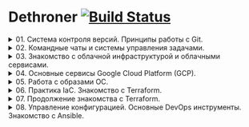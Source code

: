 # Dethroner					[![Build Status](https://travis-ci.org/Dethroner/practice-git.svg?branch=master)](https://travis-ci.org/Dethroner/practice-git)

<details><summary>01. Система контроля версий. Принципы работы с Git.</summary>
<p>

## Git:

Знакомство с git [Инструкция](https://githowto.com/ru).

Канал с видеоматериалами по [git](https://www.youtube.com/playlist?list=PLg5SS_4L6LYstwxTEOU05E0URTHnbtA0l).
### 1. Установка в Debian из исходников:
```shell
cd /usr/src
apt install libcurl4-gnutls-dev libexpat1-dev gettext libz-dev libssl-dev make binutils gcc
wget https://mirrors.edge.kernel.org/pub/software/scm/git/git-2.9.5.tar.gz
tar -zxf git-2.9.5.tar.gz
cd git-2.9.5
make prefix=/usr/local all
make prefix=/usr/local install
```
### 2. Первые шаги после установки в Linux:
```
git config --global user.name "Your Name"
git config --global user.email "your_email@whatever.com"
git config --global core.editor nano
git config --global merge.tool vimdiff
git config --global core.autocrlf input
git config --global core.safecrlf true
git config --global core.quotepath off
```
и в Windows:
```
git config --global user.name "Your Name"
git config --global user.email "your_email@whatever.com"
git config --global core.autocrlf true
git config --global core.safecrlf false
```
Просмотреть настройки:
```
git config --list
```
### 3. Небольшой [тюнинг](https://natenka.gitbook.io/pyneng/part_i/02_git_github/git_basics/git_basics_bash_status) для Linux, отображает статуса репозитория в приглашении.

### 4. Работа с Git:
#### 1. Клонирую свой репозиторий (создан ранее через сайт) в домашний каталог:
```
git clone https://github.com/Dethroner/practice-git
```
#### 2. Перехожу в склонированную папку и инициализирую репозиторий:
```
cd ./practice-git
git init
```
#### 3. Копирую файл LICENSE (MIT Licence) в папку и добавляю под версионный контроль:
```
git add .
git commit -m 'Add LICENSE'
git push https://github.com/Dethroner/practice-git
```
запросит данные для подключения ввожу имя и пароль:
```
Username for 'https://github.com': Dethroner
Password for 'https://Dethroner@github.com':
```
#### 4. Если репозиторий ведут несколько человек или с разных устройств, перед началом изменений нужно запросить крайнюю версию репозитория:
```
git pull https://github.com/Dethroner/practice-git
```
 
</p>
</details>

<details><summary>02. Командные чаты и системы управления задачами.</summary> 
<p>

## ChatOps:

В данном домашнем задании было сделано:
- Добавлен функционал использования Pull Request Template
- Интеграция Slack с github
- Интеграция Репозитория и Slack с travis

### Использование Pull Request Template
Pull Request Template - это технология github для шаблонизироания Pull Request'а (PR).
Для его использования, необходимо в корне проекта создать папку `.github`, в которую поместить шаблон с именем `PULL_REQUEST_TEMPLATE.md`
### Интеграция Slack с github
Для интеграции slack с github Для начала необходимо добавить приложение github в slack [инструкция](https://get.slack.help/hc/en-us/articles/232289568-GitHub-for-Slack).
Далее, создать канал в в slack (мой канал: #995), после чего выполнить команаду:
```
 /github subscribe Dethroner/practice-git commits:all
 ```
### Интеграция репозитория и slack с travis
Для использования travis, необходимо в корень репозитория добавить файл `.travis.yml`, в котором описать инструкции по запуску сборки travis.
Для интеграции со slack необходимо добавить в slack приложение Travis CI, выбрать канал для уведомлений и сгенерировать токен.
Для обеспечения безопасности, данный токен необходимо зашифровать. Это можно сделать с помощью утилиты travis.
<details><summary>Инструкция по интеграции со slack (для Ubuntu 18.04):</summary>
<p>
1. Необходимо авторизоваться через github на сайте [travis](https://travis-ci.com).
2. Удаляем стандартый ruby из ubuntu, т.к. он немного кривой.
```shell
sudo apt-get remove ruby
```
3. Установим дополнительные пакеты
```shell
sudo apt install autoconf bison build-essential libssl-dev libyaml-dev libreadline6-dev zlib1g-dev libncurses5-dev libffi-dev libgdbm5 libgdbm-dev
```
4. Установим rbenv
```shell
git clone https://github.com/rbenv/rbenv.git ~/.rbenv
echo 'export PATH="$HOME/.rbenv/bin:$PATH"' >> ~/.bashrc
echo 'eval "$(rbenv init -)"' >> ~/.bashrc
```
5. Проверим, что все установилось корректно
```shell
source ~/.bashrc
type rbenv
```
На экран выведется:

```shell
Output
rbenv is a function
rbenv ()
{
    local command;
    command="${1:-}";
    if [ "$#" -gt 0 ]; then
        shift;
    fi;
    case "$command" in
        rehash | shell)
            eval "$(rbenv "sh-$command" "$@")"
        ;;
        *)
            command rbenv "$command" "$@"
        ;;
    esac
}
```
6. Усстановим ruby-build plugin. Он необходим для использования команды `rbenv install`
```shell
git clone https://github.com/rbenv/ruby-build.git ~/.rbenv/plugins/ruby-build
```
7. Выведем список того, что мы можем установить
```shell
rbenv install -l
```
8. Выберем необходимую версию руби (я выбрал 2.6.3), установим её, сделаем используемой по умолчанию и проверим, что версия установилась корректно
```shell
rbenv install 2.6.3
rbenv global 2.6.3
ruby -v
```
9. Устанавливать утилиту travis необходимо через gem (это утилита управления библиотеками и пакетами ruby). Для начала установим bundler, который необходим для управления зависимостями пакетов
```shell
gem install bundler
```
10. Теперь установим travis
```shell
gem install travis
```

</p>
</details>

<details><summary>Инструкция по интеграции со slack (для Windows):</summary>
<p>

Устанавливаем [ruby](https://github.com/oneclick/rubyinstaller2/releases/download/RubyInstaller-2.5.5-1/rubyinstaller-devkit-2.5.5-1-x64.exe) и с помощью gem установить [travis](https://github.com/travis-ci/travis.rb#installation).  

</p>
</details>

### Шифруем информацию о чате
[Авторизируемся через утилиту travis](https://github.com/travis-ci/travis.rb#login). 
```shell
travis login --com
```
Или через плагин Travis в Slack. В плагине же будет сформирован токен и предложены команды для подключения к каналу в том числе команда для шифрования токена.
[Шифруем токен](https://github.com/travis-ci/travis.rb#encrypt) с помощью утилиты travis. Команду нужно запускать внутри репозитория и в нем должен присутствовать файл `.travis.yml`.
```shell
cd ~/Dethroner/practice-git
travis encrypt "testlanworkspace:<ваш_токен>#995" --add notifications.slack.rooms --com
```
travis автоматически добавит в файл `.travis.yml` шифрованый токен для уведомлений в slack. Остается только закоммитить изменения в файле.
### Проверка работы Travis
Проверить работу можно дописав код в [.travis.yml](https://raw.githubusercontent.com/Dethroner/practice-git/master/.travis.yml) перед шифрованым токеном.
На странице Travis-а содержится информация о статусе последнего билда. Нажмите на статусные иконки один раз. Выберите тип Markdown и скопируйте текст для вставки.Вставьте скопированный текст в начало файла README.md и обновите запушьте измнения на GitHub.
Можно вновь попытаться поломать тесты, чтобы посмотреть, как обновляются статусные иконки.
### Самостоятельная работа (Добиться успешного билда)
В файле `play-travis/test.py` была допущена ошибка в 6 строке.
```python
self.assertEqual(1 + 1, 1)
```
Эта функция всегда будет возвращать false по скольку, проверяем равнество 2-х чисел. В данном случае 2 не равно 1.
Необходимо исправить эту строку приведя её к виду:
```python
self.assertEqual(1, 1)
```
</p>
</details>

<details><summary>03. Знакомство с облачной инфраструктурой и облачными сервисами.</summary>
<p>

## Google Cloud Platform (GCP):

В данном домашнем задании было сделано:
- Создание учетной записи в GCP
- Установка gcloud
- Создание ssh ключей для инстансов ВМ
- Создание инстансов ВМ из веб-интерфейса
- Подключение по ssh через бастион-хост
- Подклчюение по vpn через бастион-хост
- Настройка ssl сертификатов для vpn-сервера

### Регистрация учетной записи в GCP
Регистрация производится по ссылке: https://cloud.google.com/free/
Лучше всего использовать отдельный аккаунт Gmail.
### Установка gcloud
Устанавливаем по [инструкции](https://cloud.google.com/sdk/docs).
[Инструкция по установке в Linux](https://cloud.google.com/sdk/docs/#deb)
Авторизируемся в системе:
```
gcloud init
```
Создаём новый проект и переключаемся на него:
```
gcloud projects create infra-999999
gcloud config set project infra-999999
```
### Создание ssh ключей и добавление их в GCP
#### для Windows
Можно сгенерировать ключи с помощью puttygen
#### для Linux
Генерируем ключ для пользователя *gcloud-user*

```shell
ssh-keygen -t rsa -f ~/.ssh/gcloud -C gcloud-user -P ""
```
#### добавление ключей в GCP
Заходим в Compute Engine -> Metadata -> SSH Keys.
Добавляем туда публичные ключи
или добавим их в gcloud:
```
gcloud compute project-info add-metadata --metadata-from-file ssh-keys=~/.ssh/gcloud.pub
```
### Создаём инстансы
```
gcloud compute instances create bastion --image-project ubuntu-os-cloud --image-family ubuntu-1604-lts  --zone west1-b --preemptible --machine-type f1-micro
...
gcloud compute instances create --image-project ubuntu-os-cloud --image-family ubuntu-1604-lts  --zone west1-b --preemptible --machine-type f1-micro --no-address
```
Открываем http & https на bastion:
```
gcloud compute instances add-tags bastion --tags http-server,https-server --zone west1-b
```
[Документация](https://cloud.google.com/sdk/gcloud/reference/).
### Подключение по [SSH](https://habr.com/ru/post/122445/)
#### Подключение с нестандартным ключем:
`ssh -i <path_to_key> <username>@<host>`
#### Настройка форвардинга ssh
Настраиваем формаврдинг с локальной машины.
Сначала запустим ssh-агент `eval "$(ssh-agent)"`
Теперь добаваил ключ в агент: `ssh-add ~/.ssh/gcloud`
#### Подключение через бастион-хост одной командой
Принцип следующий: Мы подключаемся через proxycommand к бастиону (35.228.209.11), после чего, тот проксирует нас на целевой сервер someinternalhost (10.166.0.5). Ключ `-W %h:%p` означает, что стандартный ввод и вывод будут форвардится на хост `%h` и порт `%p`. Эти переменные будут зарезолвены указаным хостом для подключения и портом.
```shell
ssh gcloud@10.166.0.5 -o "proxycommand ssh -W %h:%p -i ~/.ssh/gcloud gcloud@35.228.209.11"
```
#### Подключение через бастион-хост с использованием алиаса (*)
Для создания алиаса необходимо создать файл `~/.ssh/config` в котором прописать
``` shell
Host someinternalhost
  Hostname 10.166.0.5
  ForwardAgent yes
  User gcloud-user
  ProxyCommand ssh -W %h:%p -i ~/.ssh/gcloud gcloud@35.228.209.11

```
Или в случае, если версия openssh > 7.4, то можно использовать директиву ProxyJump. В таком случае конфиг будет выглядеть так:
```shell
Host someinternalhost
  Hostname 10.166.0.5
  ForwardAgent yes
  User gcloud-user
  ProxyJump gcloud@35.228.209.11
```
Теперь, что бы подключиться через бастион-хост нужно выполнить:
``` shell
ssh someinternalhost
```
### Подключение через VPN
#### Установка и первоначальная настройка VPN-сервера
Разрешим http/https трафик на машине bastion и установим vpn-server [Pritunl](https://pritunl.com/)
```shell
cat <<EOF> setupvpn.sh
#!/bin/bash
echo "deb http://repo.mongodb.org/apt/ubuntu xenial/mongodb-org/3.4 multiverse" > /etc/apt/sources.list.d/mongodb-org-3.4.list
echo "deb http://repo.pritunl.com/stable/apt xenial main" > /etc/apt/sources.list.d/pritunl.list
apt-key adv --keyserver hkp://keyserver.ubuntu.com --recv 0C49F3730359A14518585931BC711F9BA15703C6
apt-key adv --keyserver hkp://keyserver.ubuntu.com --recv 7568D9BB55FF9E5287D586017AE645C0CF8E292A
apt-get --assume-yes update
apt-get --assume-yes upgrade
apt-get --assume-yes install pritunl mongodb-org
systemctl start pritunl mongod
systemctl enable pritunl mongod
EOF
```
Выполним созданный скрипт. В результате мы получим установленный сервер pritunl и базу mongodb
```shell
sudo bash setupvpn.sh
```
Для настройки vpn необходимо через браузер зайти на https://<bastion_address>/setup и выполнить инструкции на экране. Далее, необходимо:
 - залогиниться (pritunl/pritunl), добавить организацию, тестового пользователя, сервер. 
 - Добавить сервер в организацию. 
 - Создать правило файрвола в GCP для порта на котором запустился сервер.
 - Добавить тег правила в инстанс ВМ
Теперь необходимо установить openvpn-client на машину, с которой будет производиться подключение.
#### Установка и настройка openvpn клиента на рабочую машину
##### Для Ubuntu 18
Установим openvpn
```shell
    sudo apt update
    sudo apt install openvpn
```
Скачиваем с сервера файл `*.ovpn`. Для этого необходимо нажать на иконку с цепочкой у пользователя, профиль которого мы хотим скачать, копируем ссылку из первого окошка и выполняем:
```shell
wget https://35.228.209.11/key/AwBbkqSZvBaMUZ8hC5YtcR7i85MAyAG5.tar --no-check-certificate
tar -xvf AwBbkqSZvBaMUZ8hC5YtcR7i85MAyAG5.tar
```
В результате в текущей директории мы получим ovpn-файл.
Запускаем соединение с vpn-сервером:

```shell
sudo openvpn --config <path_to_ovpn_file>
```
Предложит ввести логин и пароль. Используем логин test и PIN в качестве пароля.
Если на экране появится строка `Initialization Sequence Completed` значит соединение успешно установлено.
#### Проверка работоспособности VPN-сервера
Для проверки подключимся с рабочей машины к vpn-серверу и попробуем зайти по ssh на someinternalhost (Заходить нужно с другой консоли):

```shell
ssh -i ~/.ssh/gcloud gcloud@10.166.0.5
```
### Настройка сертификата для панели управления Pritunl (*)
Используемые сервисы:
- sslip.io
- Lets Encrypt
Для использования сервиса [sslip.io](https://sslip.io) достаточно обратиться к сервису с запросом по специальному dns-имени и он вернет в ответ ip-адрес. Работает это так: У нас есть внешний сервис на ip 35.228.209.11. Мы в браузере набираем 35-228-209-11.sslip.io и попадаем на веб-интерфейс нашего сервиса.
Для использования Lets Encrypt необходимо зайти в веб-интерфейс pritunl используя домен от sslip.io. Далее перейти в настройки и в поле Lets Encrypt Domain ввести адрес домена sslip.io.
После сохранения настроек страница обновится и подцепится валидный ssl-сертификат от Lets Encrypt
p.s. Возможно потребуется дополнительная установка certbot, который генерит сертификаты. Делается это следующим образом:
```shell
    sudo apt-get update
    sudo apt-get install software-properties-common
    sudo add-apt-repository universe
    sudo add-apt-repository ppa:certbot/certbot
    sudo apt-get update

    sudo apt-get install certbot 
```

</p>
</details>

<details><summary>04. Основные сервисы Google Cloud Platform (GCP).</summary>
<p>

В данном домашнем задании было сделано:
- Установка тестового приложения с настройкой инфраструктуры
- Создание bash-скриптов для установки приложения и настройки инфраструктуры
- Создание startup script
- Создание правила фаервола с помощью gcloud
### Создание ВМ через gcloud
```shell
gcloud compute instances create reddit-app\
  --boot-disk-size=10GB \
  --image-family ubuntu-1604-lts \
  --image-project=ubuntu-os-cloud \
  --machine-type=g1-small \
  --tags puma-server \
  --restart-on-failure
```
### Создание bash-скриптов для установки приложения и настройки инфраструктуры
Написаны простейшие скрипты для установки [ruby](https://raw.githubusercontent.com/Dethroner/practice-git/master/config-scripts/install_ruby.sh), [mongodb](https://raw.githubusercontent.com/Dethroner/practice-git/master/config-scripts/install_mongodb.sh), [puma_app](https://raw.githubusercontent.com/Dethroner/practice-git/master/config-scripts/deploy.sh) и объединены в один скрипт [startup-script](https://raw.githubusercontent.com/Dethroner/practice-git/master/config-scripts/startup-script.sh). 
Пример отправки скрипта в GCP хранилище:
```
gsutil mb gs://gcloud-test-user-bckt/  
gsutil cp startup-script.sh gs://gcloud-test-user-bckt/
```
Создаём правило в фаерове:
```
gcloud compute firewall-rules create default-puma-server --allow=tcp:9292 --target-tags=puma-server
```
Создаём инстанс cо скриптом автозапуска и открываем порт: 

```
gcloud compute instances create reddit-app \
  --boot-disk-size=10GB \
  --image=ubuntu-1604-xenial-v20170815a \
  --image-project=ubuntu-os-cloud \
  --machine-type=g1-small \
  --tags puma-server \
  --restart-on-failure \
  --zone west1-b \
  --metadata startup-script-url='wget -O -  https://raw.githubusercontent.com/Dethroner/practice-git/master/config-scripts/startup-script.sh | bash'

```
Инструкция [gsutil](https://cloud.google.com/storage/docs/quickstart-gsutil).

</p>
</details>


<details><summary>05. Работа с образами ОС.</summary>
<p>

## Packer:

В данном домашнем задании было сделано:
- Установка packer
- Предоставление доступа к GCP через ADC
- Создание образа ВМ через packer (fry подход)
- Создание полного образа ВМ (bake подход) (*)
- Создание скрипта создания ВМ из собранного образа (*)

### Установка packer
Для установки packer, необходимо скачать дистрибутив по [ссылке](https://www.packer.io/downloads.html), распаковать архив в папку `~/packer/`.
Далее, необходимо добавить путь к утилите packer в PATH. В `~/.bashrc` необходимо добавить строку в конец файла:
```shell
export PATH=$PATH:~/packer/
```
Применим изменения, что бы не перелогиниваться с новой сессией:
```shell
source ~/.bashrc
```
### Предоставление доступа к GCP через ADC
Для того, что бы packer мог подключаться к google cloud необходимо ему разрешить доступ. Это можно сделать через Application Default Credentials (ADC). Это позволяет приложениям работать с АПИ гугла используя credentals пользователя авторизованного через gcloud.
Выполним команду:
```shell
gcloud auth application-default login
```
### Создание образа ВМ через packer
Для работы через packer создадим файл шаблона ubuntu16.json, в котором будет описана конфигурация создаваемого нами образа.
Основные секции этого файла:
- variables - указываются переменные, которые имеют значения по умолчанию и не обязательны.
- builders - секция сборки образа. Для GCP тут указываются параметры временной виртуальной машины, на основе которой будет создан наш образ, а так же имя и семейство нашего образа
- provisioners - секция в которой указываются, что необходимо выполнить после запуска виртуальной машины, к примеру, установить необходимый софт.
Так же, создадим отдельный файл variables.json, в котором переопределим дефалтовые переменные, а так же обязательные переменные, которые нельзя определять в ubuntu16.json.
Поскольку данный файл нельзя пушить в репозиторий, т.к. он может содержать секреты, то создадим файл varibles.json.example, в котором опишем пример используемых параметров.
Для проверки корретности файла шаблона можно использовать:
```shell
packer validate ubuntu16.json
```
Что бы пакер зарезолвил все переменные, необходимо использовать синтаксис:
```shell
packer validate -var-file=variables.json ubuntu16.json
```
Если валидация прошла успешно, то запустить сборку можно командой:
```shell
packer build -var-file=variables.json ubuntu16.json
```
### Создание полного образа ВМ (bake подход) (*)
Для практики подхода immutable infrastructure, необходимо использовать подход к созданию образа именуемый bake.
Для этого был создан файл immutable.json, из которого packer собрал полный образ с уже установленным и добавленным в автозапуск приложением.
В качестве базового образа был выбран образ reddit-base, созданный на прошлом шаге. После скачивания git-репозитория и установки приложения, выполняется копирование подготовленного systemd unit во временную директорию, после чего юнит перемещается в целевую директорию и активируется автозапуск при загрузке.
Юнит запускает приложение из-под пользователя, поэтому, если используется другой пользователь, то его + пути к скачанному репозиторию необходимо поменять, перед пересборкой образа.
### Создание скрипта создания ВМ из собранного образа (*)
Для более быстрого создания и запуска ВМ из образа reddit-full был написан скрипт [create-reddit-vm.sh](https://raw.githubusercontent.com/Dethroner/practice-git/master/config-scripts/create-reddit-vm.sh), помещенный в директорию config-scripts.

</p>
</details>

<details><summary>06. Практика IaС. Знакомство с Terraform.</summary>
<p>

## Terraform:

В данном домашнем задании будет сделано:
- Установка terraform
- Организация структуры проекта в terraform
- Запуск проекта и основные команды
- Работа с ssh-ключами и пользователями в terraform (*)
- Созданние нескольких ресурсов и балансирование нагрузки (**)

### Установка terraform
Для установки terraform необходимо скачать дистрибутив с оффициального сайта [terraform](https://www.terraform.io/downloads.html). Т.к. домашнии задания адаптированы для версии 0.11.11, а последняя версия > 12, то для скачивания старой версии терраформа, необходимо найти её по следующей [ссылке](https://releases.hashicorp.com/terraform/0.11.11/). Скачанный архив необходимо распаковать в папку `~/terraform/`.
Далее, необходимо добавить путь к утилите packer в PATH. В `~/.bashrc` необходимо добавить строку в конец файла:
```shell
export PATH=$PATH:~/terraform/
```
Применим изменения, что бы не перелогиниваться с новой сессией:
```shell
source ~/.bashrc
```
### Структура проекта в terraform
При запуске терраформа, он будет считывать все файлы `.tf` из текущей директории. Структура проекта состоит из следующих файлов:
- main.tf
- variables.tf
- outputs.tf
- variables.tfvars
#### main.tf
Основной файл проекта. В нем указывается версия terraform, на которой будет работать проект, провайдер ресурсов, сами ресурсы. Внутри ресурсах могут быть указаны провижионеры. 
[Ссылка на документацию](https://www.terraform.io/docs/cli-index.html): Провизионеры, ресурсы, провайдеры и т.д.
#### variables.tf
В данном файле инициализируются переменные. У них указывается тип, описание, и значение по умолчанию (не обязательно).
Пример:
```
variable "region" {
  type        = "string"
  description = "region"
  default     = "europe-west1"
}
```
#### outputs.tf
В этом файле указываются выходные переменных, которые терраформ получает во время выполнения стейта. Эти переменные можно потом использовать для различных систем конфигурации.
#### variables.tfvars
Если в папке с проектом есть файл variables.tfvars то он тоже считывается автоматически терраформом. В противном случае, необходимо запускать терраформ с ключем `-var-file`, куда передавать путь к файлу с переменными.
В этом файле содержатся значения переменных, которые были определены в файле variables.tf.
Переменные указываются в формате ключ=значение.
### Запукс проекта и основные команды
Для запуска dry-run, необходимо выполнить команду
```shell
terraform plan
```
Терраформ покажет планируемые изменения, которые произойдут в инфраструктуре.
Для применения конфигурации, необходимо выполнить команду:
```shell
terraform apply
```
Терраформ покажет изменения и запросит подтверждение выполнения стейта. Для того, что бы терраформ не запрашивал подтверждение, а начинал выполнять стейт сам, необходимо запускать терраформ со специальным ключем:
```shell
terraform apply -auto-approve=true
```
При работе терраформ создает специальные файлы с расширением `.tfstate`. В них он хранит состояние применения конфигурации. Важно, что терраформ смотрит состояние только по этим файлам и не подключается к провайдеру, поэтому при использовании терраформа не следует править конфигурацию руками. Только через код терраформа.
Для просмотра и поиска по tfstate файлам, можно использовать команду:
```shell
terraform show
```
Если выходные переменные были добавлены после применения стейта, то занести в них информацию можно с помощью команды:
```shell
terraform refresh
```
Посмотреть значения выходных переменных можно командой:
```shell
terraform output
```
Для того, что бы терраформ заного пересоздал ресурс необходимо использовать команду:
```shell
terraform taint <тип_ресурса.имя_ресурса>
```
Это может потребоваться, к прирмеру, когда мы изменили провижионеры в ресурсе или добавили новых провижионеров, т.к. они запускаются только при создании ресурса или при удалении.
Для удаления ресурса используется следующая команда:
```shell
terraform destroy
```
### Работа с ssh-ключами и пользователями в terraform (*)
Для добавления ssh-ключа в метадату проекта, необходимо использовать отдельный ресурс `google_compute_project_metadata_item`. Этот ресурс добавляет 1 единицу метаданных в проект. Но для того, что бы можно было добавиь ssh ключ, необходимо указать **ssh-keys** в качестве значения у параметра **key**.
```
resource "google_compute_project_metadata_item" "appuser1" {
  key = "ssh-keys"
  value = "appuser1:${file(var.public_key_path)}"
  project = "${var.project}"
}
```
Для добавления сразу нескольких метаданных или нескольких ssh ключей, необходимо использовать другой ресурс: `google_compute_project_metadata`. Пример добавления нескольких ключей:
```
resource "google_compute_project_metadata" "many_keys" {
  project = "${var.project}"
  metadata = {
    ssh-keys = "appuser:${file(var.public_key_path)}"
  }
}
```
Нельзя использовать сразу 2 этих ресурса, т.к. терраформ будет затирать данные, добавленные одним из ресурсов. Так же, добавленные через веб-интерфейс ключи тоже будут удалены, если терраформ управляет метадатой.

### Работа с Terraform
1. Создать папку terraform перейти в нее. Создать файл main.tf [Пример](https://github.com/Dethroner/practice-git/tree/master/terraform/examples/1)
```
terraform {
  # версия terraform
  required_version = "~> 0.11.11"
}

provider "google" {
  # Версия провайдера
  version = "2.0.0"
  # id проекта
  project = "west-249106"
  region = "europe-west1-b"
}
```
2. Загрузить провайдер GCP:
```shell
terraform init
```
3.В файле main.tf после определения провайдера, добавить ресурс для создания инстанса VM в GCP:
```
resource "google_compute_instance" "app" {
  name         = "reddit-app"
  machine_type = "g1-small"
  zone         = "europe-west1-b"
  # определение загрузочного диска
  boot_disk {
    initialize_params {
      image = "reddit-base-1565159335"
    }
  }
  # определение сетевого интерфейса
  network_interface {
    # сеть, к которой присоединить данный интерфейс
    network = "default"
    # использовать ephemeral IP для доступа из Интернет
    access_config {}
  }
}
```
4. Выполнить  команду  планирования  изменений.
5. Создать VM согласно описанию.
6. После удачного выполнения, посмотреть внешний IP:
```shell
terraform show | grep nat_ip
```
7. Добавить секци. с SSH key:
```
resource "google_compute_instance" "app" {
...
metadata {
    sshKeys = "appuser:${file("~/.ssh/appuser.pub")}"
  }
...
} 
```
8. Проверить SSH подключение:
```shell
ssh appuser@<внешний_IP>
```
9. Создать файл outputs.tf в директории terraform со следующим содержимым
```
output "app_external_ip" {
  value = "${google_compute_instance.app.network_interface.0.access_config.0.nat_ip}"
}
```
Используем команду для примениея и обновления
```shell
terraform refresh
```
10. Определить правило фаервола для нашего приложения. Добавим в main.tf следущий ресурс:
```
resource "google_compute_firewall" "firewall_puma" {
  name    = "allow-puma-default"
# Название сети, в которой действует правило
  network = "default"
# Какой доступ разрешить
  allow {
    protocol = "tcp"
    ports    = ["9292"]
  }
# Каким адресам разрешаем доступ
  source_ranges = ["0.0.0.0/0"]
# Правило применимо для инстансов с тегом …
  target_tags = ["reddit-app"]
}
```
Планируем и применяем изменения.
```shell
terraform plan
terraform apply
```
11. Добавить тег инстансу VM:
```
resource "google_compute_instance" "app" {
...
tags = ["reddit-app"]
```
Планируем и применяем изменения.
12. Определить параметры подключения провиженеров к VM.
```
  connection {
    type     = "ssh"
    user     = "appuser"
    agent = false
    private_key = "${file("~/.ssh/appuser")}"
  }
```
13. Внутрь ресурса, содержащего описание VM, вставить секцию провижинера типа ﬁle, который позволяет копировать содержимое файла на удаленную машину.
```
provisioner "file" {
 source      = "files/puma.service"
 destination = "/tmp/puma.service"
}
```
14. Добавить еще один провиженер для запуска скрипта деплоя приложения на создаваемом инстансе.
```
  provisioner "remote-exec" {
    script = "files/deploy.sh"
  }
```
Планируем и применяем изменения.

15. Проверить работу перейдя по ссылке в браузере:
```
<IP_nat>:9292
```
### Параметризация переменных
1. [Пример](https://github.com/Dethroner/practice-git/tree/master/terraform/examples/2) того как использовать входную переменную ее нужно сначала определить в одном из конфигурационных файлов. Создать для этих целей еще один конфиг файл variables.tf
```
variable project {
  description = "Project ID"
}
variable region {
  description = "Region"
  default = "europe-west1-b"
}
variable public_key_path {
  description = "Path to the public key used for ssh access"
}
variable disk_image {
  description = "Disk image"
} 
```
2. Теперь можем использовать input переменные в определении других ресурсов. Чтобы получить значение пользовательской переменной внутри ресурса используется синтакс “${var.var_name}”.
Определить соответствующие параметры ресурсов main.tf через переменные:
```
provider "google" {
  project = "${var.project}"
  region  = "${var.region}"
}
...
boot_disk {
  initialize_params {
    image = "${var.disk_image}"
  }
}
...
metadata {
    sshKeys = "appuser:${file(var.public_key_path)}"
  }
...

```
3. Определить переменные используя специальный файл terraform.tfvars, из которого тераформ загружает значения автоматически при каждом запуске. 
```
project = "Project_ID"
public_key_path = "~/.ssh/appuser.pub"
disk_image = "reddit-base-1565159335"
```
4. Планируем и применяем изменения.

5. Проверить работу перейдя по ссылке в браузере:
```
<IP_nat>:9292
```

</p>
</details>

<details><summary>07. Продолжение знакомства с Terraform.</summary>
<p>

В данном домашнем задании было сделано:
- Импорт существующего правила firewall
- Структуризация ресурсов
- Созданием модулей
- Параметризация модуля vpc
- Создание окружений stage и prod
- Работа с реестром модулей
- Хранение стейт-файлов в удаленном бекэнде (*)

### Импорт существующего правила firewall
По заданию, мы должны создать правило для фаервола, разрешающее подключение по ssh. Но в GCP оно уже создано по умолчанию. Однако, что бы мы могли управлять этим правилось через terraform, его нужно описать в main.tf, после чего выполнить импорт, что бы терраформ знал, что такое правило уже существует в GCP

```shell
terraform import google_compute_firewall.firewall_ssh default-allow-ssh
```
#### Взаимосвязи ресурсов.
- неявная: когда ресурc terraform'а ссылается на объект внутри другого ресурса `'nat_ip = "${google_compute_address.reddit-app-ip.address}"'`
- явная: в описании ресурса присутствует ссылка на другой ресурс  - `"depends_on = [
      "google_compute_instance.reddit-db",
  ]"`

#### Работа с модулями [Пример](https://github.com/Dethroner/practice-git/tree/master/terraform/examples/4):
Модули позволяют разделять ресурсы и облегчают управление ими. Инфраструктура разбита на 3 модуля:
- [app](terraform/examples/4/modules/app) - web часть сервиса
- [db](terraform/examples/4/modules/db) - модуль для работы с базами данных
- [vpc](terraform/examples/4/modules/vpc) - модуль для управления доступом к проекту

Вынесем БД на отдельный инстанс ВМ. Для этого, для начала создадим 2 разных образа с помощью packer: db.json и app.json.

Далее разобьем файл main.tf на несколько конфигов, аналогично, как мы сделали с конфигурацией для packer. Создадим файлы app.tf с описанием приложения и db.tf с описанием базы. Так же, создадим файл vpc.tf, куда вынесем правило фаервола, которое применимо для всех инстансов (default-allow-ssh)

Перед тем, как создавать образы, необходимо проверить, что в GCP создано правило default-allow-ssh. Если его нет (возможно мы применили terraform destroy), то необходимо его создать, либо вручную, либо с помощью терраформа:
```shell
terraform apply -target=google_compute_firewall.firewall_ssh
```
После того, как разобьем файлы на несколько конфигов, сделаем сначала 2 новых образа:
```shell
packer build app.json
packer build db.json
```
### Создание модулей
Перед тем, как создавать модули, уничтожим текущую инфраструктуру:
```shell
terraform destroy
```
В дирректории terraform создадим папку modules. Создадим модуль для базы данных и для приложения.
#### Модуль для базы
Создадим папку db внутри папки modules. Внутри создадим 3 файла: main.tf, variables.tf и outputs.tf. В файл main.tf скопируем содержимое ранее созданного файла db.tf. В файле variables.tf опишем используемые переменные для модуля с базой: `public_key_path`, `zone` и `db_disk_image`

#### Модель для приложения
По аналогии с базой, создадим папку app внутри директории modules с 3-мя файлами main.tf, variables.tf и outputs.tf. В файл main.tf скопируем содержимое из файла app.tf. В файле variables.tf опишем используемые переменные для приложения: `public_key_path`, `zone`, `app_disk_image` и `instance_count`

#### Использование модулей
Перед тем, как использовать модули, необходимо удалить из папки terraform ранее созданные файлы db.tf и app.tf [Пример](https://github.com/Dethroner/practice-git/tree/master/terraform/examples/3), а в файле main.tf прописать использование модулей:
```
module "app" {
  source = "modules/app"
  public_key_path = "${var.public_key_path}"
  zone = "${var.zone}"
  app_disk_image = "${var.app_disk_image}"
  instance_count = "${var.instance_count}"
}

module "db" {
  source = "modules/db"
  public_key_path = "${var.public_key_path}"
  zone = "${var.zone}"
  db_disk_image = "${var.db_disk_image}"
}
```
#### Модуль vpc
Аналогичным образом сделаем модуль для vpc. Создадим файл main.tf в папке vpc внутри папки modules. Создавать файлы outputs.tf и variables.tf пока нет необходимости, т.к. мы не получаем никаких входных и выходных данных. Добавим так же использование этого модуля в основной main.tf

### Параметризация модуля vpc
Для параметризации модуля vpc вынесем директиву source_ranges в отдельную переменную. После этого, мы сможем указывать source_ranges для ssh как параметр к модулю

### Создание окружений stage и prod
[Пример](https://github.com/Dethroner/practice-git/tree/master/terraform/examples/5)
Для создания разных окружений, создадим папки stage и prod внутри папки terraform, скопируем в них файлы main.tf, variables.tf, outputs.tf, а так же terraform.tfvars и terraform.tfvars.example

В файлах main.tf поменяем пути к модулям. Так же вынесем значение переменной source_ranges в terraform.tfvars, и для stage зададим `0.0.0.0/0` а для prod свой ip-адрес.
Удалим файлы main.tf, variables.tf, outputs.tf и terraform.tfvars из корневой папки terraform, т.к. они больше не нужны.

### Работа с реестром модулей
Модули можно брать из [реестра терраформа](https://registry.terraform.io/).
Воспользуемся модулем [storage-bucket](https://registry.terraform.io/modules/SweetOps/storage-bucket/google/0.2.0) для создания бакетов в GCP. 

### Хранение стейт-файлов в удаленном бекэнде (*) 

С помощью конфигурации storage-bucket создадим 2 бакета для stage (gsutil mb gs://dethroner-terraform-stage/) и prod (gsutil mb gs://dethroner-terraform-prod/)
Создадим файлы backend.tf для stage и prod, где опишем конфигурации бекэндов [Пример](https://github.com/Dethroner/practice-git/tree/master/terraform/examples/6):

```
#stage terraform backend
terraform {
  backend "gcs" {
    bucket = "dethroner-terraform-stage"
    prefix = "reddit-stage"
  }
}

```
Командой `terraform init` инициализзируем бекенды и проверим, что файлы tfstate перенеслись в бакеты.

Теперь, если перенести конфигурацию с настроенным бекэндом в любое другое место, террафоорм будет искать бекэнд в бакетах гугла.
При запуске терраформа (`terraform apply`) в бакете создается файл блокировки `.tflock`. Этот файл существует, пока идет применение конфигурации, после чего удаляется. Если запустить одновременно 2 применения одной и той же конфигурации, то та, что была запущена позжеж упадет с ошибок о том, что состояние заблокировано.

</p>
</details>

<details><summary>08. Управление конфигурацией. Основные DevOps инструменты. Знакомство с Ansible.</summary>
<p>

## Ansible:

В данном домашнем задании будет сделано:
Установка Ansible
Конфигурация Ansible
Написание простого плейбука
Создание динамического инвентори в формате JSON

### Установка Ansible
Для начала необходимо установить python 2.7

```shell
sudo apt update
sudo apt install python
```

Ansible можно устатновить через пакетный менеджер ОС (apt) или пакетный менеджер питона (pip)
[Официальный мануал по установке](https://docs.ansible.com/ansible/latest/installation_guide/intro_installation.html)

#### Установка через apt
```shell
$ sudo apt update
$ sudo apt install software-properties-common
$ sudo apt-add-repository --yes --update ppa:ansible/ansible
$ sudo apt install ansible
```

#### Установка через pip
```shell
sudo apt update
sudo apt install python-pip
pip install --user ansible
```

### Конфигурация Ansible
Общие настройки для локального проека можно хранить в файле [ansible.cfg](ansible/ansible.cfg)

[Документация по переменным](https://docs.ansible.com/ansible/devel/reference_appendices/config.html#ansible-configuration-settings)

#### inventory файл
Описание управляемых хостов хранится в inventory файле [документация по инвентори](https://docs.ansible.com/ansible/latest/user_guide/intro_inventory.html), в форматах .ini(ansible/inventory.ini), .yml(ansible/inventory.yml), .json(ansible/inventory.json) также есть возможность использовать JSON формат , из [динамического inventory файла](https://docs.ansible.com/ansible/2.8/dev_guide/developing_inventory.html).

Для взаимодействия с управляемыми машинами используются [модули](https://docs.ansible.com/ansible/2.8/modules/modules_by_category.html).

Для работы ansible, необходимо создать inventory файл, в котором будут указаны хосты, которыми будет управлять ансибл. Для того, что бы у каждого хоста не указывать пользователя, под которым подключается ансибл и ключ, занесем эту информацию в файл ansible.cfg в директории ansible. Это локальный файл конфигурации:

```
[defaults]
inventory = ./inventory
remote_user = appuser
private_key_file = ~/.ssh/appuser
host_key_checking = False
retry_files_enabled = False
```
### Написание простого плейбука
После создания инвентори файла, напишем простой плейбук для клонирования репозитория на машину app и назовем его [clone.yml](ansible/examples/1/clone.yml) .
```
    ---
    - name: Clone
      hosts: appservers
      tasks:
      - name: Clone repo
        git:
          repo: https://github.com/express42/reddit.git
          dest: /opt/reddit
          force: yes
```
Для выполнения плейбука выполним команду:
```shell
ansible-playbook clone.yml
```
Если на сервере уже был склонирован репозиторий в папку `~/reddit`, то статус выполнения таски `clone repo` будет `ok`. Но, если репозитория там не будет, или мы к прмеру удалим его командой
```shell
ansible app -m command -a 'rm -rf ~/reddit'
```
а потом повторно выполним плейбук, то статус таски `clone repo` будет `changed`. Это означает, что ансибл выполнил данную задачу и она повлекла изменения на сервере. Т.е. Состояние сервера отличалось от описанного в плейбуке.

### Создание динамического инвентори в формате JSON


</p>
</details>
